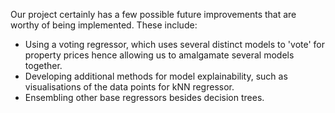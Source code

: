 Our project certainly has a few possible future improvements that are worthy of being implemented. These include:

* Using a voting regressor, which uses several distinct models to 'vote' for property prices hence allowing us to amalgamate several models together.
* Developing additional methods for model explainability, such as visualisations of the data points for kNN regressor.
* Ensembling other base regressors besides decision trees.
